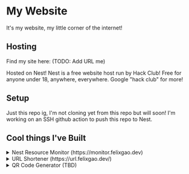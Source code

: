 # My Website
It's my website, my little corner of the internet!

## Hosting

Find my site here: (TODO: Add URL me)

Hosted on Nest! Nest is a free website host run by Hack Club! Free for anyone under 18, anywhere, everywhere. Google "hack club" for more!

## Setup

Just this repo ig, I'm not cloning yet from this repo but will soon! I'm working on an SSH github action to push this repo to Nest.

## Cool things I've Built
<details>
<summary>Nest Resource Monitor (https://monitor.felixgao.dev)</summary>
<br>
A monitor to view your live usage of CPU, memory, and storage. Features very nice graphs :D.

View a functional demo here at https://replit.com/@CoolDude9000/Nest-Website, or on Nest at https://monitor.felixgao.hackclub.app! 

![image](https://github.com/user-attachments/assets/009cdd46-7d6b-4614-a8aa-025321479dcd)

![image](https://github.com/user-attachments/assets/a2dba072-0742-4fc0-a5d9-1f814d9d5330)
</details>

<details>
<summary>URL Shortener (https://url.felixgao.dev/)</summary>
<br>
A simple URL converter. Functional but not pretty.

![image](https://github.com/user-attachments/assets/ab75a1e4-5a3a-4b99-bb23-f006e4ce01f5)

A simple URL shortener to shorten all your life problems!

Add the URL you want to shorten in the first field. Ensure it starts with https:// (this is a limitation of the URL validator used and seems to be required to redirect w/ flask anwyays). Then add the URL you want to convert into. The host is already filled out (As seen in the screenshot) so just add the end bit lol. The converted URL can **only contain** alphanumeric characters.
</details>

<details>
<summary>QR Code Generator (TBD)</summary>
<br>
A simple link QR code generator, also static. Functional but not pretty. Makes it easy to create Hack Club or custom themed QR codes. Ads and trackers not included :).

[Image tba]
</details>
